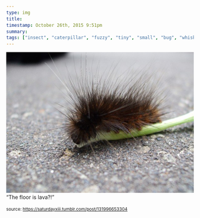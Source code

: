 ```yaml
---
type: img
title: 
timestamp: October 26th, 2015 9:51pm
summary: 
tags: ["insect", "caterpillar", "fuzzy", "tiny", "small", "bug", "whiskers"]
---
```

<img src="../media/131996653304.jpg"/>
                                                                                          <div class="caption">
“The floor is lava?!”<br/>
 
                                    
                
                
                
                
                                
<small>source: https://saturdayxiii.tumblr.com/post/131996653304</small>